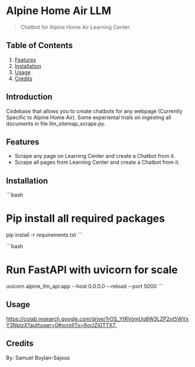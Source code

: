# Alpine Home Air LLM

> Chatbot for Alpine Home Air Learning Center.

## Table of Contents

1. [Features](#features)
2. [Installation](#installation)
3. [Usage](#usage)
4. [Credits](#credits)

## Introduction

Codebase that allows you to create chatbots for any webpage (Currently Specific to Alpine Home Air). Some experiental trials on ingesting all documents in file llm_sitemap_scrape.py.

## Features

- Scrape any page on Learning Center and create a Chatbot from it.
- Scrape all pages from Learning Center and create a Chatbot from it.

## Installation

\`\`\`bash
# Pip install all required packages
pip install -r requirements.txt
\`\`\`

\`\`\`bash
# Run FastAPI with uvicorn for scale
uvicorn alpine_llm_api:app --host 0.0.0.0 --reload --port 5000
\`\`\`

## Usage

https://colab.research.google.com/drive/1rOS_YtRVomUg8W3LZP2xt5WVxY3NpizX?authuser=0#scrollTo=6oclZiGTTX7_


## Credits

By: Samuel Boylan-Sajous
